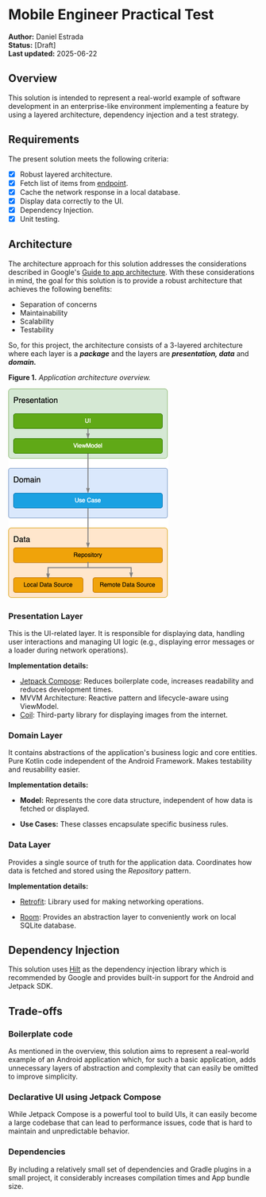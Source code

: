 # Mobile Engineer Practical Test

**Author:** Daniel Estrada  
**Status:** [Draft]  
**Last updated:** 2025-06-22

## Overview

This solution is intended to represent a real-world example of software development in an enterprise-like environment implementing a feature by using a layered architecture, dependency injection and a test strategy.

## Requirements

The present solution meets the following criteria:

- [x] Robust layered architecture.
- [x] Fetch list of items from [endpoint](https://jsonblob.com/api/1151549092634943488).
- [x] Cache the network response in a local database.
- [x] Display data correctly to the UI.
- [x] Dependency Injection.
- [x] Unit testing.

## Architecture

The architecture approach for this solution addresses the considerations described in Google's [Guide to app architecture](https://developer.android.com/topic/architecture). 
With these considerations in mind, the goal for this solution is to provide a robust architecture that achieves the following benefits:

- Separation of concerns
- Maintainability
- Scalability
- Testability

So, for this project, the architecture consists of a 3-layered architecture where each layer is a ***package*** and the layers are ***presentation, data*** and ***domain.***

**Figure 1.** *Application architecture overview.*

<img src="media/app-architecture-diagram.png" alt=""/>

### Presentation Layer

This is the UI-related layer. It is responsible for displaying data, handling user interactions and managing UI logic (e.g., displaying error messages or a loader during network operations).

**Implementation details:** 

- [Jetpack Compose](https://developer.android.com/compose): Reduces boilerplate code, increases readability and reduces development times.
- MVVM Architecture: Reactive pattern and lifecycle-aware using ViewModel.
- [Coil](https://coil-kt.github.io/coil/): Third-party library for displaying images from the internet.

### Domain Layer

It contains abstractions of the application's business logic and core entities. Pure Kotlin code independent of the Android Framework. Makes testability and reusability easier.

**Implementation details:** 

- **Model:** Represents the core data structure, independent of how data is fetched or displayed.

- **Use Cases:** These classes encapsulate specific business rules. 

### Data Layer

Provides a single source of truth for the application data. Coordinates how data is fetched and stored using the *Repository* pattern.

**Implementation details:** 

- [Retrofit](https://square.github.io/retrofit/): Library used for making networking operations.

- [Room](https://developer.android.com/training/data-storage/room): Provides an abstraction layer to conveniently work on local SQLite database.

## Dependency Injection



This solution uses [Hilt](https://developer.android.com/training/dependency-injection/hilt-android) as the dependency injection library which is recommended by Google and provides built-in support for the Android and Jetpack SDK.

## Trade-offs

### Boilerplate code

As mentioned in the overview, this solution aims to represent a real-world example of an Android application which, for such a basic application, adds unnecessary layers of abstraction and complexity that can easily be omitted to improve simplicity. 

### Declarative UI using Jetpack Compose

While Jetpack Compose is a powerful tool to build UIs, it can easily become a large codebase that can lead to performance issues, code that is hard to maintain and unpredictable behavior.

### Dependencies

By including a relatively small set of dependencies and Gradle plugins in a small project, it considerably increases compilation times and App bundle size.
